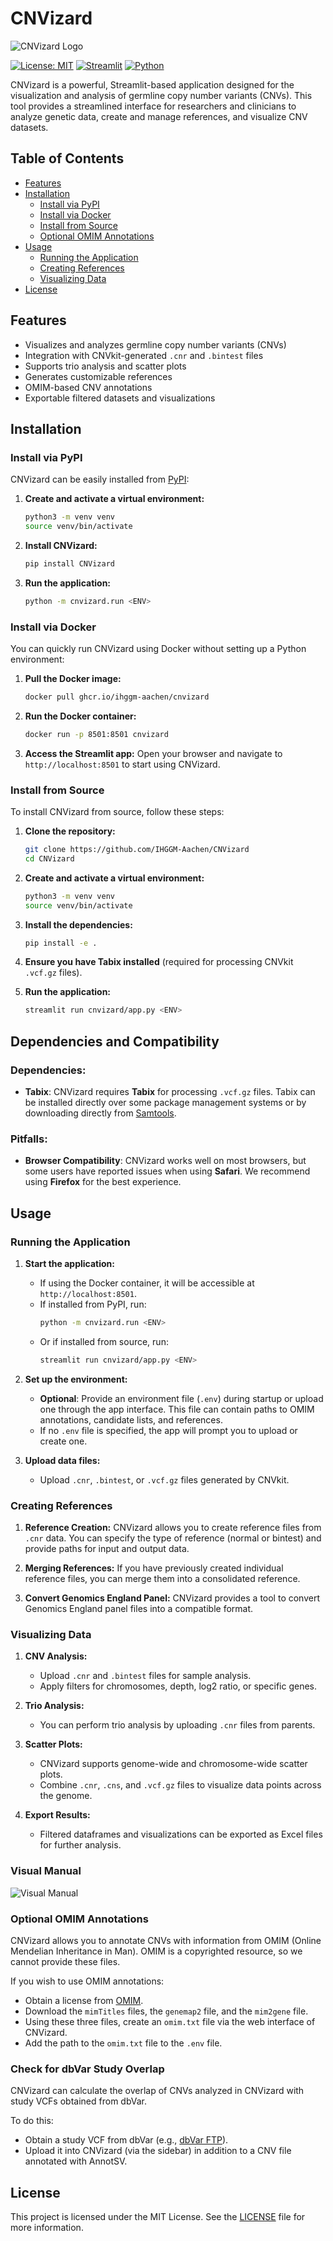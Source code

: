 # CNVizard

![CNVizard Logo](CNVizard.png)

[![License: MIT](https://img.shields.io/badge/License-MIT-yellow.svg)](https://opensource.org/licenses/MIT)
[![Streamlit](https://img.shields.io/badge/Streamlit-1.35.0-brightgreen.svg)](https://streamlit.io/)
[![Python](https://img.shields.io/badge/Python-3.12.4-blue.svg)](https://www.python.org/)

CNVizard is a powerful, Streamlit-based application designed for the visualization and analysis of germline copy number variants (CNVs). This tool provides a streamlined interface for researchers and clinicians to analyze genetic data, create and manage references, and visualize CNV datasets.

## Table of Contents
- [Features](#features)
- [Installation](#installation)
  - [Install via PyPI](#install-via-pypi)
  - [Install via Docker](#install-via-docker)
  - [Install from Source](#install-from-source)
  - [Optional OMIM Annotations](#optional-omim-annotations)
- [Usage](#usage)
  - [Running the Application](#running-the-application)
  - [Creating References](#creating-references)
  - [Visualizing Data](#visualizing-data)
- [License](#license)

## Features
- Visualizes and analyzes germline copy number variants (CNVs)
- Integration with CNVkit-generated `.cnr` and `.bintest` files
- Supports trio analysis and scatter plots
- Generates customizable references
- OMIM-based CNV annotations
- Exportable filtered datasets and visualizations

## Installation

### Install via PyPI

CNVizard can be easily installed from [PyPI](https://pypi.org/project/CNVizard/):

1. **Create and activate a virtual environment:**
   ```bash
   python3 -m venv venv
   source venv/bin/activate
   ```

2. **Install CNVizard:**
   ```bash
   pip install CNVizard
   ```

3. **Run the application:**
   ```bash
   python -m cnvizard.run <ENV>
   ```

### Install via Docker

You can quickly run CNVizard using Docker without setting up a Python environment:

1. **Pull the Docker image:**
   ```bash
   docker pull ghcr.io/ihggm-aachen/cnvizard
   ```

2. **Run the Docker container:**
   ```bash
   docker run -p 8501:8501 cnvizard
   ```

3. **Access the Streamlit app:**
   Open your browser and navigate to `http://localhost:8501` to start using CNVizard.

### Install from Source

To install CNVizard from source, follow these steps:

1. **Clone the repository:**
   ```bash
   git clone https://github.com/IHGGM-Aachen/CNVizard
   cd CNVizard
   ```

2. **Create and activate a virtual environment:**
   ```bash
   python3 -m venv venv
   source venv/bin/activate
   ```

3. **Install the dependencies:**
   ```bash
   pip install -e .
   ```

4. **Ensure you have Tabix installed** (required for processing CNVkit `.vcf.gz` files).

5. **Run the application:**
   ```bash
   streamlit run cnvizard/app.py <ENV>
   ```

## Dependencies and Compatibility

### Dependencies:
- **Tabix**: CNVizard requires **Tabix** for processing `.vcf.gz` files. Tabix can be installed directly over some package management systems or by downloading directly from [Samtools](http://www.htslib.org/download/).

### Pitfalls:
- **Browser Compatibility**: CNVizard works well on most browsers, but some users have reported issues when using **Safari**. We recommend using **Firefox** for the best experience.

## Usage

### Running the Application

1. **Start the application:**
   - If using the Docker container, it will be accessible at `http://localhost:8501`.
   - If installed from PyPI, run:
     ```bash
     python -m cnvizard.run <ENV>
     ```
   - Or if installed from source, run:
     ```bash
     streamlit run cnvizard/app.py <ENV>
     ```

2. **Set up the environment:**
   - **Optional**: Provide an environment file (`.env`) during startup or upload one through the app interface. This file can contain paths to OMIM annotations, candidate lists, and references.
   - If no `.env` file is specified, the app will prompt you to upload or create one.

3. **Upload data files:**
   - Upload `.cnr`, `.bintest`, or `.vcf.gz` files generated by CNVkit.

### Creating References

1. **Reference Creation:**
   CNVizard allows you to create reference files from `.cnr` data. You can specify the type of reference (normal or bintest) and provide paths for input and output data.

2. **Merging References:**
   If you have previously created individual reference files, you can merge them into a consolidated reference.

3. **Convert Genomics England Panel:**
   CNVizard provides a tool to convert Genomics England panel files into a compatible format.

### Visualizing Data

1. **CNV Analysis:**
   - Upload `.cnr` and `.bintest` files for sample analysis.
   - Apply filters for chromosomes, depth, log2 ratio, or specific genes.

2. **Trio Analysis:**
   - You can perform trio analysis by uploading `.cnr` files from parents.

3. **Scatter Plots:**
   - CNVizard supports genome-wide and chromosome-wide scatter plots.
   - Combine `.cnr`, `.cns`, and `.vcf.gz` files to visualize data points across the genome.

4. **Export Results:**
   - Filtered dataframes and visualizations can be exported as Excel files for further analysis.

### Visual Manual

![Visual Manual](Manual.jpg)

### Optional OMIM Annotations

CNVizard allows you to annotate CNVs with information from OMIM (Online Mendelian Inheritance in Man). OMIM is a copyrighted resource, so we cannot provide these files.

If you wish to use OMIM annotations:
- Obtain a license from [OMIM](https://www.omim.org/help/copyright).
- Download the `mimTitles` files, the `genemap2` file, and the `mim2gene` file.
- Using these three files, create an `omim.txt` file via the web interface of CNVizard.
- Add the path to the `omim.txt` file to the `.env` file.

### Check for dbVar Study Overlap

CNVizard can calculate the overlap of CNVs analyzed in CNVizard with study VCFs obtained from dbVar.

To do this:
- Obtain a study VCF from dbVar (e.g., [dbVar FTP](https://ftp.ncbi.nlm.nih.gov/pub/dbVar/data/Homo_sapiens/by_study/vcf/)).
- Upload it into CNVizard (via the sidebar) in addition to a CNV file annotated with AnnotSV.

## License

This project is licensed under the MIT License. See the [LICENSE](LICENSE) file for more information.
